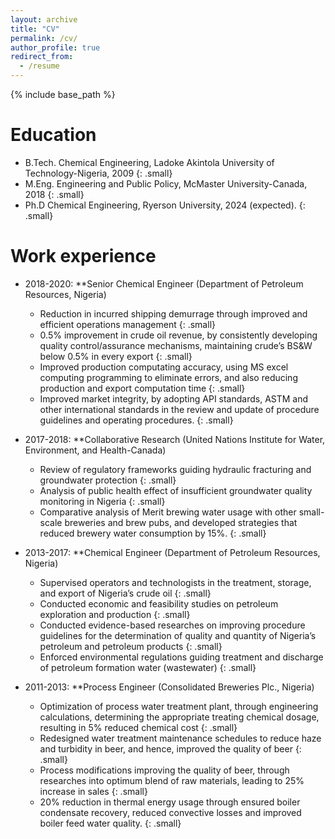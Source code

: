 ```yaml
---
layout: archive
title: "CV"
permalink: /cv/
author_profile: true
redirect_from:
  - /resume
---
```


{% include base_path %}

Education
======
* B.Tech. Chemical Engineering, Ladoke Akintola University of Technology-Nigeria, 2009 {: .small}
* M.Eng. Engineering and Public Policy, McMaster University-Canada, 2018 {: .small}
* Ph.D Chemical Engineering, Ryerson University, 2024 (expected). {: .small}


Work experience
======
* 2018-2020: **Senior Chemical Engineer (Department of Petroleum Resources, Nigeria)
  * Reduction in incurred shipping demurrage through improved and efficient operations management {: .small}
  * 0.5% improvement in crude oil revenue, by consistently developing quality control/assurance mechanisms, maintaining crude’s BS&W below 0.5% in every export {: .small}
  * Improved production computating accuracy, using MS excel computing programming to eliminate errors, and also reducing production and export computation time {: .small}
  * Improved market integrity, by adopting API standards, ASTM and other international standards in the review and update of procedure guidelines and operating procedures.  {: .small}


* 2017-2018: **Collaborative Research (United Nations Institute for Water, Environment, and Health-Canada)
  * Review of regulatory frameworks guiding hydraulic fracturing and groundwater protection {: .small}
  * Analysis of public health effect of insufficient groundwater quality monitoring in Nigeria {: .small}
  * Comparative analysis of Merit brewing water usage with other small-scale breweries and brew pubs, and developed strategies that reduced brewery water consumption by 15%. {: .small}
  
  
* 2013-2017: **Chemical Engineer (Department of Petroleum Resources, Nigeria)
  * Supervised operators and technologists in the treatment, storage, and export of Nigeria’s crude oil {: .small}
  * Conducted economic and feasibility studies on petroleum exploration and production {: .small}
  * Conducted evidence-based researches on improving procedure guidelines for the determination of quality and quantity of Nigeria’s petroleum and petroleum products {: .small}
  * Enforced environmental regulations guiding treatment and discharge of petroleum formation water (wastewater) {: .small}
  
  
* 2011-2013: **Process Engineer (Consolidated Breweries Plc., Nigeria)
  * Optimization of process water treatment plant, through engineering calculations, determining the appropriate treating chemical dosage, resulting in 5% reduced chemical cost {: .small}
  * Redesigned water treatment maintenance schedules to reduce haze and turbidity in beer, and hence, improved the quality of beer {: .small}
  * Process modifications improving the quality of beer, through researches into optimum blend of raw materials, leading to 25% increase in sales {: .small}
  * 20% reduction in thermal energy usage through ensured boiler condensate recovery, reduced convective losses and improved boiler feed water quality. {: .small}
